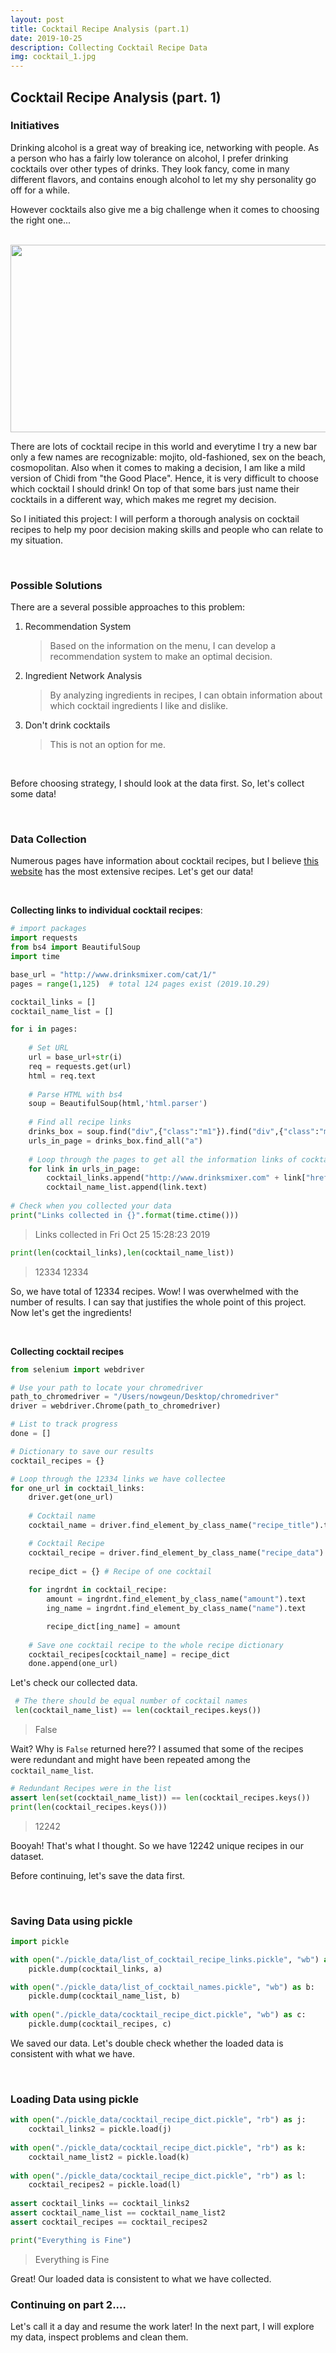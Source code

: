 ```yaml
---
layout: post
title: Cocktail Recipe Analysis (part.1)
date: 2019-10-25 
description: Collecting Cocktail Recipe Data
img: cocktail_1.jpg
---
```

## Cocktail Recipe Analysis  (part. 1)

### Initiatives

Drinking alcohol is a great way of breaking ice, networking with people. As a person who has a fairly low tolerance on alcohol, I prefer drinking cocktails over other types of drinks. They look fancy, come in many different flavors, and contains enough alcohol to let my shy personality go off for a while. 

However cocktails also give me a big challenge when it comes to choosing the right one...

<br>

<img src="https://media3.giphy.com/media/5WkqT5t0V3DCAeBsju/giphy.gif" width="600" height="300">

<br>

There are lots of cocktail recipe in this world and everytime I try a new bar only a few names are recognizable: mojito, old-fashioned, sex on the beach, cosmopolitan. Also when it comes to making a decision, I am like a mild version of Chidi from "the Good Place". Hence, it is very difficult to choose which cocktail I should drink! On top of that some bars just name their cocktails in a different way, which makes me regret my decision.

So I initiated this project: I will perform a thorough analysis on cocktail recipes to help my poor decision making skills and people who can relate to my situation. 

<br>

### Possible Solutions

There are a several possible approaches to this problem:

1. Recommendation System

   > Based on the information on the menu, I can develop a recommendation system to make an optimal decision.

2. Ingredient Network Analysis

   > By analyzing ingredients in recipes, I can obtain information about which cocktail ingredients I like and dislike.

3. Don't drink cocktails

   > This is not an option for me.

&nbsp;

Before choosing strategy, I should look at the data first. So, let's collect some data!

<br>

### Data Collection

Numerous pages have information about cocktail recipes, but I believe [this website](https://drinksmixer.com) has the most extensive recipes. Let's get our data!

<br>

**Collecting links to individual cocktail recipes**:

```python
# import packages
import requests
from bs4 import BeautifulSoup 
import time

base_url = "http://www.drinksmixer.com/cat/1/" 
pages = range(1,125)  # total 124 pages exist (2019.10.29)

cocktail_links = []
cocktail_name_list = []

for i in pages:
    
    # Set URL
    url = base_url+str(i)
    req = requests.get(url)
    html = req.text
    
    # Parse HTML with bs4
    soup = BeautifulSoup(html,'html.parser')
    
    # Find all recipe links
    drinks_box = soup.find("div",{"class":"m1"}).find("div",{"class":"min"}).find("div",{"class":"clr"}).find("tr")
    urls_in_page = drinks_box.find_all("a")
    
    # Loop through the pages to get all the information links of cocktails
    for link in urls_in_page:    
        cocktail_links.append("http://www.drinksmixer.com" + link["href"])
        cocktail_name_list.append(link.text)
        
# Check when you collected your data
print("Links collected in {}".format(time.ctime()))
```

> Links collected in Fri Oct 25 15:28:23 2019

```python
print(len(cocktail_links),len(cocktail_name_list))
```

> 12334 12334

So, we have total of 12334 recipes. Wow! I was overwhelmed with the number of results. I can say that justifies the whole point of this project. Now let's get the ingredients!

<br>

**Collecting cocktail recipes**

```python
from selenium import webdriver

# Use your path to locate your chromedriver
path_to_chromedriver = "/Users/nowgeun/Desktop/chromedriver"
driver = webdriver.Chrome(path_to_chromedriver)

# List to track progress
done = []

# Dictionary to save our results
cocktail_recipes = {}

# Loop through the 12334 links we have collectee
for one_url in cocktail_links:
    driver.get(one_url)
    
    # Cocktail name
    cocktail_name = driver.find_element_by_class_name("recipe_title").text

    # Cocktail Recipe
    cocktail_recipe = driver.find_element_by_class_name("recipe_data").find_elements_by_class_name("ingredient")
    
    recipe_dict = {} # Recipe of one cocktail
    
    for ingrdnt in cocktail_recipe:
        amount = ingrdnt.find_element_by_class_name("amount").text
        ing_name = ingrdnt.find_element_by_class_name("name").text

        recipe_dict[ing_name] = amount
    
    # Save one cocktail recipe to the whole recipe dictionary
    cocktail_recipes[cocktail_name] = recipe_dict
    done.append(one_url)
```

Let's check our collected data.

```python
 # The there should be equal number of cocktail names 
 len(cocktail_name_list) == len(cocktail_recipes.keys()) 
```

> False

Wait? Why is `False` returned here?? I assumed that some of the recipes were redundant and might have been repeated among the `cocktail_name_list`. 

```python
# Redundant Recipes were in the list
assert len(set(cocktail_name_list)) == len(cocktail_recipes.keys())
print(len(cocktail_recipes.keys()))
```

> 12242

Booyah! That's what I thought. So we have 12242 unique recipes in our dataset. 

Before continuing, let's save the data first. 

<br>

### Saving Data using pickle

```python
import pickle

with open("./pickle_data/list_of_cocktail_recipe_links.pickle", "wb") as a:
    pickle.dump(cocktail_links, a)

with open("./pickle_data/list_of_cocktail_names.pickle", "wb") as b:
    pickle.dump(cocktail_name_list, b)
    
with open("./pickle_data/cocktail_recipe_dict.pickle", "wb") as c:
    pickle.dump(cocktail_recipes, c)
```

We saved our data. Let's double check whether the loaded data is consistent with what we have.

<br>

### Loading Data using pickle

```python
with open("./pickle_data/cocktail_recipe_dict.pickle", "rb") as j:
    cocktail_links2 = pickle.load(j)
    
with open("./pickle_data/cocktail_recipe_dict.pickle", "rb") as k:
    cocktail_name_list2 = pickle.load(k)
    
with open("./pickle_data/cocktail_recipe_dict.pickle", "rb") as l:
    cocktail_recipes2 = pickle.load(l)
    
assert cocktail_links == cocktail_links2
assert cocktail_name_list == cocktail_name_list2
assert cocktail_recipes == cocktail_recipes2

print("Everything is Fine")
```

> Everything is Fine

Great! Our loaded data is consistent to what we have collected. 



### Continuing on part 2....

Let's call it a day and resume the work later! In the next part, I will explore my data, inspect problems and clean them. 





















